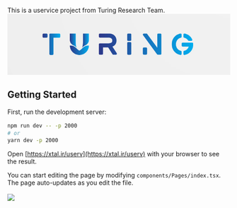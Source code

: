This is a uservice project from Turing Research Team.
<img src="https://github.com/ArminKardan/utrialv2/blob/master/turing.png?raw=true"/>
## Getting Started

First, run the development server:

```bash
npm run dev -- -p 2000
# or
yarn dev -p 2000
```

Open [https://xtal.ir/userv](https://xtal.ir/userv) with your browser to see the result.

You can start editing the page by modifying `components/Pages/index.tsx`. The page auto-updates as you edit the file.
<br/>
<br/>
<img src="https://raw.githubusercontent.com/ghfatimaa/utether/main/public/utetherr.webp" />


<br/>
<br/>
